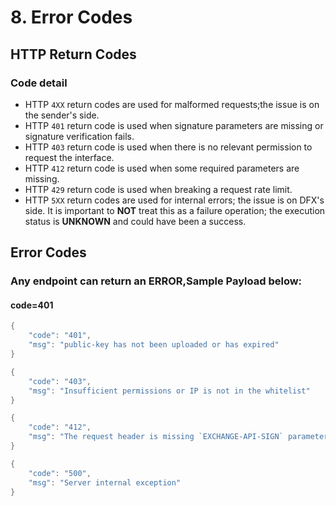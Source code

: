 # 8. Error Codes

## HTTP Return Codes

###  Code detail
* HTTP `4XX` return codes are used for malformed requests;the issue is on the sender's side.
* HTTP `401` return code is used when signature parameters are missing or signature verification fails.
* HTTP `403` return code is used when there is no relevant permission to request the interface.
* HTTP `412` return code is used when some required parameters are missing.
* HTTP `429` return code is used when breaking a request rate limit.
* HTTP `5XX` return codes are used for internal errors; the issue is on  DFX's side.
	It is important to **NOT** treat this as a failure operation; the execution status is
	**UNKNOWN** and could have been a success.


## Error Codes

### Any endpoint can return an ERROR,Sample Payload below:

#### code=401

``` java
{
	"code": "401",
	"msg": "public-key has not been uploaded or has expired"
}
```

``` java
{
	"code": "403",
	"msg": "Insufficient permissions or IP is not in the whitelist"
}
```


``` java
{
	"code": "412",
	"msg": "The request header is missing `EXCHANGE-API-SIGN` parameters"
}
```


``` java
{
	"code": "500",
	"msg": "Server internal exception"
}
```
